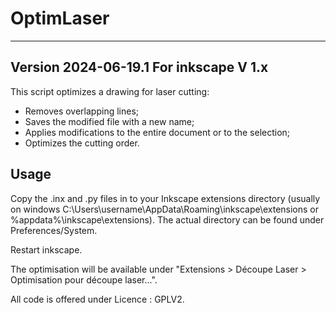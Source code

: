# OptimLaser
-----
Version 2024-06-19.1
For inkscape V 1.x
-----
This script optimizes a drawing for laser cutting:

- Removes overlapping lines;
- Saves the modified file with a new name;
- Applies modifications to the entire document or to the selection;
- Optimizes the cutting order.

Usage
-----

Copy the .inx and .py files in to your Inkscape extensions directory (usually on windows C:\Users\username\AppData\Roaming\inkscape\extensions or %appdata%\inkscape\extensions). 
The actual directory can be found under Preferences/System.

Restart inkscape.

The optimisation will be available under "Extensions > Découpe Laser > Optimisation pour découpe laser...".

All code is offered under Licence : GPLV2.